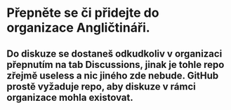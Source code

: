 # Přepněte se či přidejte do organizace Angličtináři.
## Do diskuze se dostaneš odkudkoliv v organizaci přepnutím na tab Discussions, jinak je tohle repo zřejmě useless a nic jiného zde nebude. GitHub prostě vyžaduje repo, aby diskuze v rámci organizace mohla existovat.
